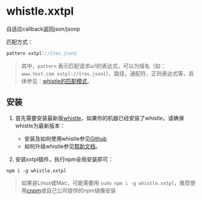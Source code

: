 # whistle.xxtpl

自适应callback返回json/jsonp

匹配方式：

```js
pattern xxtpl://{res.json}
```

> 其中，`pattern` 表示匹配请求url的表达式，可以为域名（如：`www.test.com xxtpl://{res.json}`）、路径，通配符、正则表达式等，具体参见：[whistle的匹配模式](http://wproxy.org/whistle/pattern.html)。

## 安装

1. 首先需要安装最新版[whistle](https://github.com/avwo/whistle)，如果你的机器已经安装了whistle，请确保whistle为最新版本：
    - 安装及如何使用whistle参见[Github](https://github.com/avwo/whistle)
    - 如何升级whistle参见[帮助文档](http://wproxy.org/whistle/update.html)。

2. 安装xxtpl插件，执行npm全局安装即可：

```shell
npm i -g whistle.xxtpl
```

> 如果是Linux或Mac，可能需要用 `sudo npm i -g whistle.xxtpl`，推荐使用[cnpm](https://github.com/cnpm/cnpm)或自己公司提供的npm镜像安装
